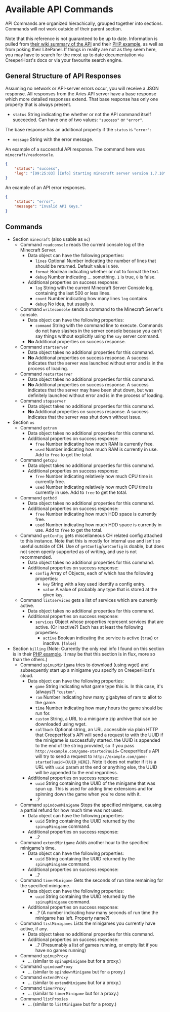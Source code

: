 Available API Commands
======================

API Commands are organized hierachically, grouped together into sections.  Commands will not work outside of their parent section.

Note that this reference is not guaranteed to be up to date.  Information is pulled from [their wiki summary of the API][ch wiki] and their [PHP example][php example], as well as from poking their LitePanel.  If things in reality are not as they seem here, you may have to search for the most up to date documentation via CreeperHost's docs or via your favourite search engine.



General Structure of API Responses
----------------------------------

Assuming no network or API-server errors occur, you will receive a JSON response.  All responses from the Aries API server have a base response which more detailed responses extend.  That base response has only one property that is always present.

- `status` String indicating the whether or not the API command itself succeeded.  Can have one of two values: `"success"` or `"error"`.

The base response has an additional property if the `status` is `"error"`:

- `message` String with the error message.

An example of a successful API response.  The command here was `minecraft/readconsole`.

```json
{
	"status": "success",
	"log": "[09:25:03] [Info] Starting minecraft server version 1.7.10\n[09:27:02] ..."
}
```

An example of an API error responses.

```json
{
	"status": "error",
	"message": "Invalid API Keys."
}
```


Commands
--------

- Section `minecraft` (also usable as `mc`)
	- Command `readconsole` reads the current console log of the Minecraft Server.
		- Data object can have the following properties:
			- `lines` Optional Number indicating the number of lines that should be returned.  Default value is `500`.
			- `format` Boolean indicating whether or not to format the text.
			- `debug` Number indicating ... something.  `1` is true, `0` is false.
		- Additional properties on success response:
			- `log` String with the current Minecraft Server Console log, containing the last 500 or less lines.
			- `count` Number indicating how many lines `log` contains
			- `debug` No idea, but usually `0`.
	- Command `writeconsole` sends a command to the Minecraft Server's console.
		- Data object can have the following properties:
			- `command` String with the command line to execute.  Commands do not have slashes in the server console because you can't say things without explicitly using the `say` server command.
		- **No** Additional properties on success response.
	- Command `startserver`
		- Data object takes no additional properties for this command.
		- **No** Additional properties on success response.  A success indicates that the server was launched without error and is in the process of loading.
	- Command `restartserver`
		- Data object takes no additional properties for this command.
		- **No** Additional properties on success response.  A success indicates that the server may have been shut down, but was definitely launched without error and is in the process of loading.
	- Command `stopserver`
		- Data object takes no additional properties for this command.
		- **No** Additional properties on success response.  A success indicates that the server was shut down without issue.
- Section `os`
	- Command `getram`
		- Data object takes no additional properties for this command.
		- Additional properties on success response:
			- `free` Number indicating how much RAM is currently free.
			- `used` Number indicating how much RAM is currently in use.  Add to `free` to get the total.
	- Command `getcpu`
		- Data object takes no additional properties for this command.
		- Additional properties on success response:
			- `free` Number indicating relatively how much CPU time is currently free.
			- `used` Number indicating relatively how much CPU time is currently in use.  Add to `free` to get the total.
	- Command `gethdd`
		- Data object takes no additional properties for this command.
		- Additional properties on success response:
			- `free` Number indicating how much HDD space is currently free.
			- `used` Number indicating how much HDD space is currently in use.  Add to `free` to get the total.
	- Command `getConfig` gets miscellaneous CH related config attached to this instance.  Note that this is mostly for internal use and isn't so useful outside of CH.  Use of `getConfig`/`setConfig` is doable, but does not seem openly supported as of writing, and use is not recommended.
		- Data object takes no additional properties for this command.
		- Additional properties on success response:
			- `config` Array of Objects, each of which has the following properties:
				- `key` String with a key used identify a config entry.
				- `value` A value of probably any type that is stored at the given `key`.
	- Command `listservices` gets a list of services which are currently active.
		- Data object takes no additional properties for this command.
		- Additional properties on success response:
			- `services` Object whose properties represent services that are active. (Or inactive?)  Each has at least the following properties:
				- `active` Boolean indicating the service is active (`true`) or inactive. (`false`)
- Section `billing` (Note: Currently the only real info I found on this section is in their [PHP example][php example].  It may be that this section is in flux, more so than the others.)
	- Command `spinupMinigame` tries to download (using wget) and subsequently start up a minigame you specify on CreeperHost's cloud.
		- Data object can have the following properties:
			- `game` String indicating what game type this is.  In this case, it's (always?) `"custom"`.
			- `ram` Number indicating how many gigabytes of ram to allot to the game.
			- `time` Number indicating how many hours the game should be run for.
			- `custom` String, a URL to a minigame zip archive that can be downloaded using wget.
			- `callback` Optional string, an URL accessible via plain HTTP that CreeperHost's API will send a request to with the UUID if the minigame is successfully started.  the UUID is appended to the end of the string provided, so if you pass `http://example.com/game-started?uuid=` CreeperHost's API will try to send a request to `http://example.com/game-started?uuid={UUID_HERE}`.  Note it does not matter if it is a URL with `uuid` param at the end or anything else, the UUID will be appended to the end regardless.
		- Additional properties on success response:
			- `uuid` String containing the UUID of the minigame that was spun up.  This is used for adding time extensions and for spinning down the game when you're done with it.
			- ..?
	- Command `spindownMinigame` Stops the specified minigame, causing a partial refund for how much time was not used.
		- Data object can have the following properties:
			- `uuid` String containing the UUID returned by the `spinupMinigame` command.
		- Additional properties on success response:
			- ..?
	- Command `extendMinigame` Adds another hour to the specified minigame's time.
		- Data object can have the following properties:
			- `uuid` String containing the UUID returned by the `spinupMinigame` command.
		- Additional properties on success response:
			- ..?
	- Command `timerMinigame` Gets the seconds of run time remaining for the specified minigame.
		- Data object can have the following properties:
			- `uuid` String containing the UUID returned by the `spinupMinigame` command.
		- Additional properties on success response:
			- ..? (A number indicating how many seconds of run time the minigame has left.  Property name?)
	- Command `listMinigames` Lists the minigames you currently have active, if any.
		- Data object takes no additional properties for this command.
		- Additional properties on success response:
			- ..? (Presumably a list of games running, or empty list if you have no games running)
	- Command `spinupProxy`
		- ... (similar to `spinupMinigame` but for a proxy.)
	- Command `spindownProxy`
		- ... (similar to `spindownMinigame` but for a proxy.)
	- Command `extendProxy`
		- ... (similar to `extendMinigame` but for a proxy.)
	- Command `timerProxy`
		- ... (similar to `timerMinigame` but for a proxy.)
	- Command `listProxies`
		- ... (similar to `listMinigame` but for a proxy.)



[php example]: https://cp.creeperhost.net/Aries/
[ch wiki]: http://wiki.creeperlabs.com/index.php/ElasticCreeper_API

